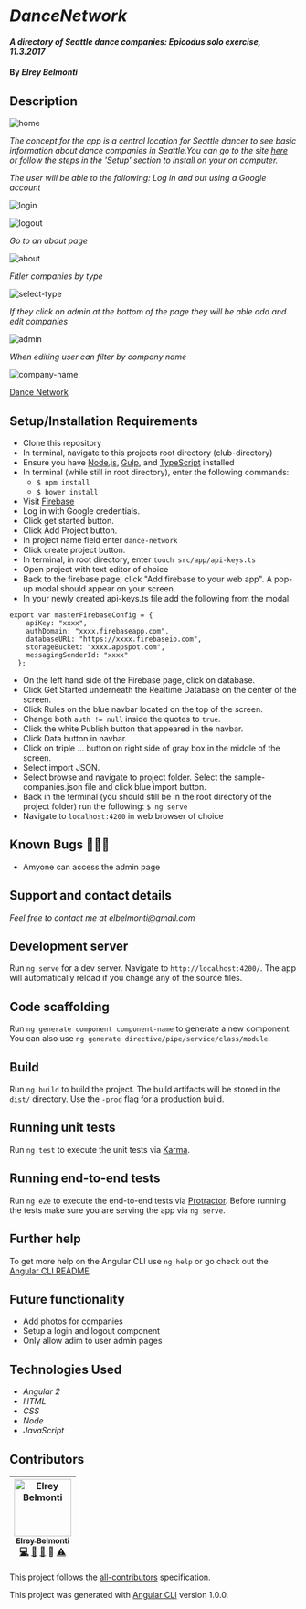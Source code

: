 # _DanceNetwork_

#### _A directory of Seattle dance companies: Epicodus solo exercise, 11.3.2017_

#### By _**Elrey Belmonti**_

## Description

![home](https://user-images.githubusercontent.com/20192033/32411256-63f185aa-c193-11e7-9413-d8057ab4cbba.png)

_The concept for the app is a central location for Seattle dancer to see basic information about dance companies in Seattle.You can go to the site [here](https://dance-network.firebaseapp.com/) or follow the steps in the 'Setup' section to install on your on computer._

_The user will be able to the following:_
_Log in and out using a Google account_

![login](https://user-images.githubusercontent.com/20192033/32411257-64128700-c193-11e7-8d68-e4e1a43ee0a3.png)

![logout](https://user-images.githubusercontent.com/20192033/32411258-6448214e-c193-11e7-9800-bcdf5f8560fd.png)

_Go to an about page_

![about](https://user-images.githubusercontent.com/20192033/32411251-6351b16a-c193-11e7-9c49-9c634d5db7f5.png)

_Fitler companies by type_

![select-type](https://user-images.githubusercontent.com/20192033/32411259-645fc7a4-c193-11e7-9e90-a061aaa5b2a5.png)

_If they click on admin at the bottom of the page they will be able add and edit companies_

![admin](https://user-images.githubusercontent.com/20192033/32411253-63948d8c-c193-11e7-8f05-907b3ed42805.png)

_When editing user can filter by company name_

![company-name](https://user-images.githubusercontent.com/20192033/32411294-719c7dee-c194-11e7-97b6-609e1d1df186.png)


[Dance Network](https://dance-network.firebaseapp.com/)


## Setup/Installation Requirements

* Clone this repository
* In terminal, navigate to this projects root directory (club-directory)
* Ensure you have [Node.js](https://nodejs.org/en/), [Gulp](https://gulpjs.com), and [TypeScript](https://www.typescriptlang.org) installed
* In terminal (while still in root directory), enter the following commands:
  * ``` $ npm install ```
  * ``` $ bower install ```
* Visit [Firebase](https://firebase.google.com)
* Log in with Google credentials.
* Click get started button.
* Click Add Project button.
* In project name field enter ```dance-network```
* Click create project button.
* In terminal, in root directory, enter ```touch src/app/api-keys.ts```
* Open project with text editor of choice
* Back to the firebase page, click "Add firebase to your web app". A pop-up modal should appear on your screen.
* In your newly created api-keys.ts file add the following from the modal:
```
export var masterFirebaseConfig = {
    apiKey: "xxxx",
    authDomain: "xxxx.firebaseapp.com",
    databaseURL: "https://xxxx.firebaseio.com",
    storageBucket: "xxxx.appspot.com",
    messagingSenderId: "xxxx"
  };
```

* On the left hand side of the Firebase page, click on database.
* Click Get Started underneath the Realtime Database on the center of the screen.
* Click Rules on the blue navbar located on the top of the screen.
* Change both ```auth != null``` inside the quotes to ```true```.
* Click the white Publish button that appeared in the navbar.
* Click Data button in navbar.
* Click on triple ... button on right side of gray box in the middle of the screen.
* Select import JSON.
* Select browse and navigate to project folder. Select the sample-companies.json file and click blue import button.
* Back in the terminal (you should still be in the root directory of the project folder) run the following:  ``` $ ng serve ```
* Navigate to ```localhost:4200``` in web browser of choice


## Known Bugs 🐛🐛🐛

* Amyone can access the admin page

## Support and contact details

_Feel free to contact me at elbelmonti@gmail.com_

## Development server

Run `ng serve` for a dev server. Navigate to `http://localhost:4200/`. The app will automatically reload if you change any of the source files.

## Code scaffolding

Run `ng generate component component-name` to generate a new component. You can also use `ng generate directive/pipe/service/class/module`.

## Build

Run `ng build` to build the project. The build artifacts will be stored in the `dist/` directory. Use the `-prod` flag for a production build.

## Running unit tests

Run `ng test` to execute the unit tests via [Karma](https://karma-runner.github.io).

## Running end-to-end tests

Run `ng e2e` to execute the end-to-end tests via [Protractor](http://www.protractortest.org/).
Before running the tests make sure you are serving the app via `ng serve`.

## Further help

To get more help on the Angular CLI use `ng help` or go check out the [Angular CLI README](https://github.com/angular/angular-cli/blob/master/README.md).

## Future functionality
* Add photos for companies
* Setup a login and logout component
* Only allow adim to user admin pages


## Technologies Used

* _Angular 2_
* _HTML_
* _CSS_
* _Node_
* _JavaScript_

## Contributors

<!-- Contributors START
Elrey_Belmonti ElreyB https://github.com/ElreyB code doc bug design tests
Contributors END -->
<!-- Contributors table START -->
| <img src="https://avatars.githubusercontent.com/ElreyB?s=100" width="100" alt="Elrey Belmonti" /><br />[<sub>Elrey Belmonti</sub>](https://github.com/ElreyB)<br />[💻](https://github.com/ElreyB/word-definer/commits?author=ElreyB) [📖](https://github.com/ElreyB/word-definer/commits?author=ElreyB) [🐛](https://github.com/ElreyB/word-definer/issues?q=author%3AElreyB) 🎨 [⚠️](https://github.com/ElreyB/word-definer/commits?author=ElreyB) |
| :---: |
<!-- Contributors table END -->
This project follows the [all-contributors](https://github.com/kentcdodds/all-contributors) specification.

This project was generated with [Angular CLI](https://github.com/angular/angular-cli) version 1.0.0.
